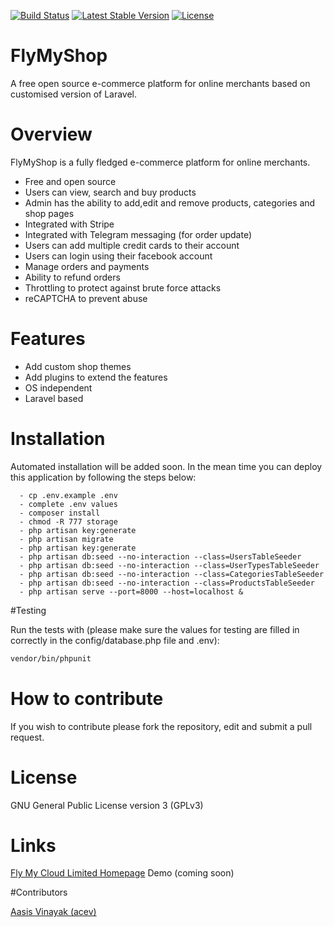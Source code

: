 [![Build Status](https://travis-ci.org/aasisvinayak/flymyshop.svg?branch=master)](https://travis-ci.org/aasisvinayak/flymyshop)
[![Latest Stable Version](https://poser.pugx.org/aasisvinayak/shop/v/stable)](https://packagist.org/packages/aasisvinayak/shop)
[![License](https://poser.pugx.org/aasisvinayak/shop/license)](https://packagist.org/packages/aasisvinayak/shop)


# FlyMyShop

A free open source e-commerce platform for online merchants based on customised version of Laravel.

# Overview

FlyMyShop is a fully fledged e-commerce platform for online merchants. 

- Free and open source
- Users can view, search and buy products
- Admin has the ability to add,edit and remove products, categories and shop pages
- Integrated with Stripe
- Integrated with Telegram messaging (for order update)
- Users can add multiple credit cards to their account
- Users can login using their facebook account
- Manage orders and payments
- Ability to refund orders
- Throttling to protect against brute force attacks
- reCAPTCHA to prevent abuse

# Features

- Add custom shop themes
- Add plugins to extend the features
- OS independent
- Laravel based


# Installation 

Automated installation will be added soon. In the mean time you can deploy this application by following the steps below:

```
  - cp .env.example .env
  - complete .env values 
  - composer install
  - chmod -R 777 storage
  - php artisan key:generate 
  - php artisan migrate 
  - php artisan key:generate
  - php artisan db:seed --no-interaction --class=UsersTableSeeder
  - php artisan db:seed --no-interaction --class=UserTypesTableSeeder
  - php artisan db:seed --no-interaction --class=CategoriesTableSeeder
  - php artisan db:seed --no-interaction --class=ProductsTableSeeder
  - php artisan serve --port=8000 --host=localhost &
```

#Testing

Run the tests with (please make sure the values for testing are filled in correctly in the config/database.php file and .env):

``` bash
vendor/bin/phpunit
```

# How to contribute

If you wish to contribute please fork the repository, edit and submit a pull request.

# License

GNU General Public License version 3 (GPLv3)

# Links

[Fly My Cloud Limited Homepage](https://www.flymycloud.com)
Demo (coming soon)

#Contributors

[Aasis Vinayak (acev)](https://aasisvinayak.com)